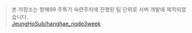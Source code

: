 > 본 저장소는 항해99 주특기 숙련주차에 진행된 팀 단위로 서버 개발에 제작되었습니다.<br>
> [JeungHoSub/hanghae_node3week](https://github.com/JeungHoSub/hanghae_node3week)
